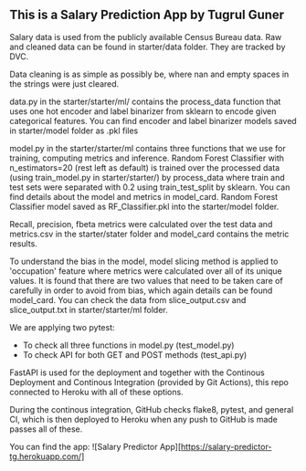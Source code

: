 ## This is a Salary Prediction App by Tugrul Guner

Salary data is used from the publicly available Census Bureau data. 
Raw and cleaned data can be found in starter/data folder. They are tracked by DVC.

Data cleaning is as simple as possibly be, where nan and empty spaces in the strings
were just cleared. 

data.py in the starter/starter/ml/ contains the process_data function that uses
one hot encoder and label binarizer from sklearn to encode given categorical features.
You can find encoder and label binarizer models saved in starter/model folder as .pkl files

model.py in the starter/starter/ml contains three functions that we use for training, computing
metrics and inference. Random Forest Classifier with n_estimators=20 (rest left as default) is trained
over the processed data (using train_model.py in starter/starter/) by process_data where train and 
test sets were separated with 0.2 using train_test_split by sklearn. You can find details about the 
model and metrics in model_card. Random Forest Classifier model saved as RF_Classifier.pkl 
into the starter/model folder.

Recall, precision, fbeta metrics were calculated over the test data and metrics.csv in the starter/stater folder 
and model_card contains the metric results.

To understand the bias in the model, model slicing method is applied to 'occupation' feature where metrics
were calculated over all of its unique values. It is found that there are two values that need to be
taken care of carefully in order to avoid from bias, which again details can be found model_card.
You can check the data from slice_output.csv and slice_output.txt in starter/starter/ml folder.

We are applying two pytest:
   * To check all three functions in model.py (test_model.py)
   * To check API for both GET and POST methods (test_api.py)

FastAPI is used for the deployment and together with the Continous Deployment and Continous Integration
(provided by Git Actions), this repo connected to Heroku with all of these options.

During the continous integration, GitHub checks flake8, pytest, and general CI, which is then deployed
to Heroku when any push to GitHub is made passes all of these.

You can find the app: ![Salary Predictor App][https://salary-predictor-tg.herokuapp.com/]